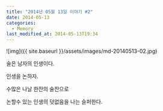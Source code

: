 ```yaml
---
title: "2014년 05월 13일 이야기 #2"
date: 2014-05-13
categories:
  - Memory
last_modified_at: 2014-05-13T19:34
---
```


![img]({{ site.baseurl }}/assets/images/md-20140513-02.jpg)


술은 남자의 인생이다. 

인생을 논하자. 

수많은 나날 한잔의 술잔으로 

논할수 있는 인생의 덧없음을 나는 슬퍼한다.